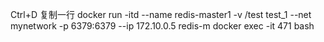 Ctrl+D 复制一行
docker run -itd --name redis-master1 -v /test test_1  --net mynetwork -p 6379:6379 --ip 172.10.0.5  redis-m 
docker exec -it 471 bash
